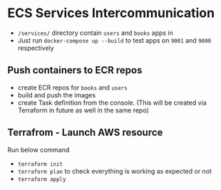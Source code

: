 # ECS Services Intercommunication

- `/services/` directory contain `users` and `books` apps in 
- Just run `docker-compose up --build` to test apps on `9001` and `9000` respectively

## Push containers to ECR repos
- create ECR repos for `books` and `users`
- build and push the images 
- create Task definition from the console. (This will be created via Terraform in future as well in the same repo)

## Terrafrom - Launch AWS resource
Run below command
- `terraform init`
- `terraform plan` to check everything is working as expected or not
- `terraform apply`